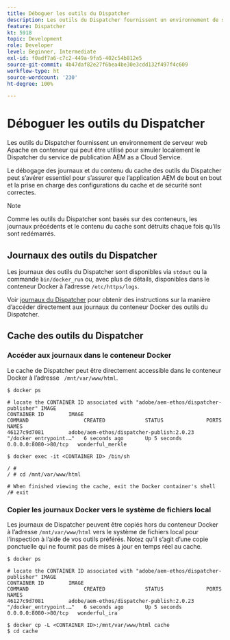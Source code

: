 ```yaml
---
title: Déboguer les outils du Dispatcher
description: Les outils du Dispatcher fournissent un environnement de serveur web Apache en conteneur qui peut être utilisé pour simuler localement le Dispatcher du service de publication AEM as a Cloud Service. Le débogage des journaux et du contenu du cache des outils du Dispatcher peut s’avérer essentiel pour s’assurer que l’application AEM de bout en bout et la prise en charge des configurations du cache et de sécurité sont correctes.
feature: Dispatcher
kt: 5918
topic: Development
role: Developer
level: Beginner, Intermediate
exl-id: f0adf7a6-c7c2-449a-9fa5-402c54b812e5
source-git-commit: 4b47daf82e27f6bea4be30e3cdd132f497f4c609
workflow-type: ht
source-wordcount: '230'
ht-degree: 100%

---
```


# Déboguer les outils du Dispatcher

Les outils du Dispatcher fournissent un environnement de serveur web Apache en conteneur qui peut être utilisé pour simuler localement le Dispatcher du service de publication AEM as a Cloud Service.

Le débogage des journaux et du contenu du cache des outils du Dispatcher peut s’avérer essentiel pour s’assurer que l’application AEM de bout en bout et la prise en charge des configurations du cache et de sécurité sont correctes.

>[!NOTE]
>
>Comme les outils du Dispatcher sont basés sur des conteneurs, les journaux précédents et le contenu du cache sont détruits chaque fois qu’ils sont redémarrés.

## Journaux des outils du Dispatcher

Les journaux des outils du Dispatcher sont disponibles via `stdout` ou la commande `bin/docker_run` ou, avec plus de détails, disponibles dans le conteneur Docker à l’adresse `/etc/https/logs`.

Voir [journaux du Dispatcher](./logs.md#dispatcher-logs) pour obtenir des instructions sur la manière d’accéder directement aux journaux du conteneur Docker des outils du Dispatcher.

## Cache des outils du Dispatcher

### Accéder aux journaux dans le conteneur Docker

Le cache de Dispatcher peut être directement accessible dans le conteneur Docker à l’adresse ` /mnt/var/www/html`.

```shell
$ docker ps

# locate the CONTAINER ID associated with "adobe/aem-ethos/dispatcher-publisher" IMAGE
CONTAINER ID        IMAGE                                       COMMAND                  CREATED             STATUS              PORTS                  NAMES
46127c9d7081        adobe/aem-ethos/dispatcher-publish:2.0.23   "/docker_entrypoint.…"   6 seconds ago       Up 5 seconds        0.0.0.0:8080->80/tcp   wonderful_merkle

$ docker exec -it <CONTAINER ID> /bin/sh

/ # 
/ # cd /mnt/var/www/html

# When finished viewing the cache, exit the Docker container's shell
/# exit
```

### Copier les journaux Docker vers le système de fichiers local

Les journaux de Dispatcher peuvent être copiés hors du conteneur Docker à l’adresse `/mnt/var/www/html` vers le système de fichiers local pour l’inspection à l’aide de vos outils préférés. Notez qu’il s’agit d’une copie ponctuelle qui ne fournit pas de mises à jour en temps réel au cache.

```shell
$ docker ps

# locate the CONTAINER ID associated with "adobe/aem-ethos/dispatcher-publisher" IMAGE
CONTAINER ID        IMAGE                                       COMMAND                  CREATED             STATUS              PORTS                  NAMES
46127c9d7081        adobe/aem-ethos/dispatcher-publish:2.0.23   "/docker_entrypoint.…"   6 seconds ago       Up 5 seconds        0.0.0.0:8080->80/tcp   wonderful_ira

$ docker cp -L <CONTAINER ID>:/mnt/var/www/html cache 
$ cd cache
```
